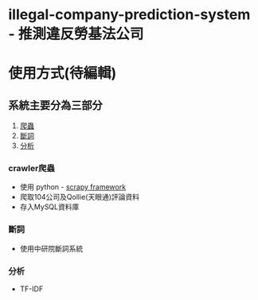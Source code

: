 # illegal-company-prediction-system - 推測違反勞基法公司

# 使用方式(待編輯)



## 系統主要分為三部分

1. [爬蟲](#crawler爬蟲)
2. [斷詞](#斷詞)
3. [分析](#分析)


### crawler爬蟲

* 使用 python - [scrapy framework](https://github.com/scrapy/scrapy)
* 爬取104公司及Qollie(天眼通)評論資料
* 存入MySQL資料庫


### 斷詞

* 使用中研院斷詞系統
















### 分析

* TF-IDF
